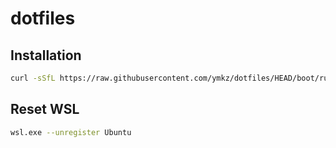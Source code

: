 # dotfiles

## Installation

```sh
curl -sSfL https://raw.githubusercontent.com/ymkz/dotfiles/HEAD/boot/run.sh | bash
```

## Reset WSL

```sh
wsl.exe --unregister Ubuntu
```
